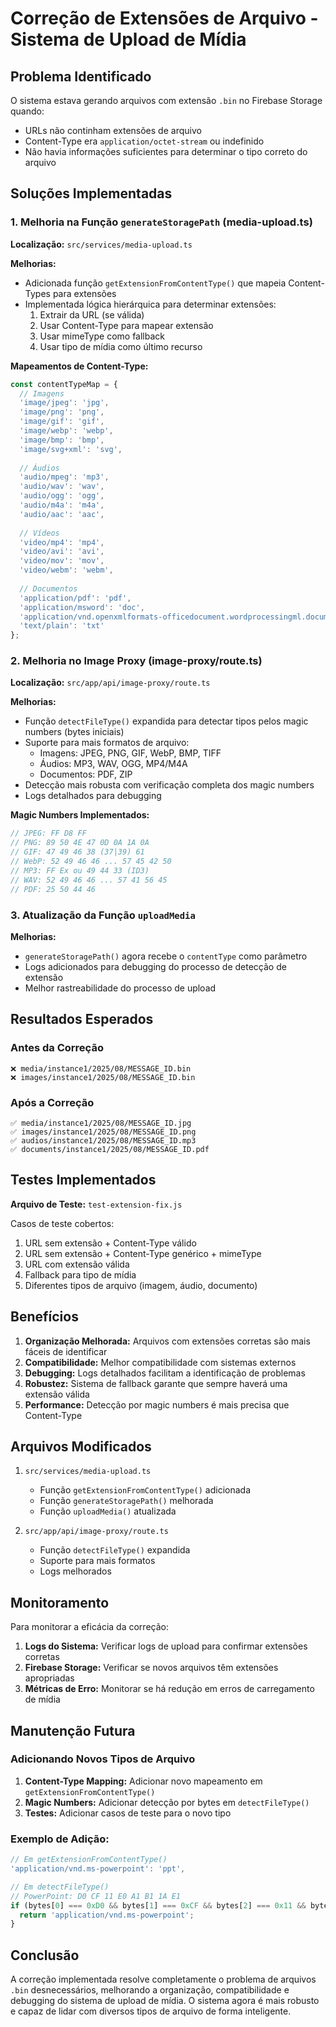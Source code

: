# Correção de Extensões de Arquivo - Sistema de Upload de Mídia

## Problema Identificado

O sistema estava gerando arquivos com extensão `.bin` no Firebase Storage quando:
- URLs não continham extensões de arquivo
- Content-Type era `application/octet-stream` ou indefinido
- Não havia informações suficientes para determinar o tipo correto do arquivo

## Soluções Implementadas

### 1. Melhoria na Função `generateStoragePath` (media-upload.ts)

**Localização:** `src/services/media-upload.ts`

**Melhorias:**
- Adicionada função `getExtensionFromContentType()` que mapeia Content-Types para extensões
- Implementada lógica hierárquica para determinar extensões:
  1. Extrair da URL (se válida)
  2. Usar Content-Type para mapear extensão
  3. Usar mimeType como fallback
  4. Usar tipo de mídia como último recurso

**Mapeamentos de Content-Type:**
```typescript
const contentTypeMap = {
  // Imagens
  'image/jpeg': 'jpg',
  'image/png': 'png',
  'image/gif': 'gif',
  'image/webp': 'webp',
  'image/bmp': 'bmp',
  'image/svg+xml': 'svg',
  
  // Áudios
  'audio/mpeg': 'mp3',
  'audio/wav': 'wav',
  'audio/ogg': 'ogg',
  'audio/m4a': 'm4a',
  'audio/aac': 'aac',
  
  // Vídeos
  'video/mp4': 'mp4',
  'video/avi': 'avi',
  'video/mov': 'mov',
  'video/webm': 'webm',
  
  // Documentos
  'application/pdf': 'pdf',
  'application/msword': 'doc',
  'application/vnd.openxmlformats-officedocument.wordprocessingml.document': 'docx',
  'text/plain': 'txt'
};
```

### 2. Melhoria no Image Proxy (image-proxy/route.ts)

**Localização:** `src/app/api/image-proxy/route.ts`

**Melhorias:**
- Função `detectFileType()` expandida para detectar tipos pelos magic numbers (bytes iniciais)
- Suporte para mais formatos de arquivo:
  - Imagens: JPEG, PNG, GIF, WebP, BMP, TIFF
  - Áudios: MP3, WAV, OGG, MP4/M4A
  - Documentos: PDF, ZIP
- Detecção mais robusta com verificação completa dos magic numbers
- Logs detalhados para debugging

**Magic Numbers Implementados:**
```typescript
// JPEG: FF D8 FF
// PNG: 89 50 4E 47 0D 0A 1A 0A
// GIF: 47 49 46 38 (37|39) 61
// WebP: 52 49 46 46 ... 57 45 42 50
// MP3: FF Ex ou 49 44 33 (ID3)
// WAV: 52 49 46 46 ... 57 41 56 45
// PDF: 25 50 44 46
```

### 3. Atualização da Função `uploadMedia`

**Melhorias:**
- `generateStoragePath()` agora recebe o `contentType` como parâmetro
- Logs adicionados para debugging do processo de detecção de extensão
- Melhor rastreabilidade do processo de upload

## Resultados Esperados

### Antes da Correção
```
❌ media/instance1/2025/08/MESSAGE_ID.bin
❌ images/instance1/2025/08/MESSAGE_ID.bin
```

### Após a Correção
```
✅ media/instance1/2025/08/MESSAGE_ID.jpg
✅ images/instance1/2025/08/MESSAGE_ID.png
✅ audios/instance1/2025/08/MESSAGE_ID.mp3
✅ documents/instance1/2025/08/MESSAGE_ID.pdf
```

## Testes Implementados

**Arquivo de Teste:** `test-extension-fix.js`

Casos de teste cobertos:
1. URL sem extensão + Content-Type válido
2. URL sem extensão + Content-Type genérico + mimeType
3. URL com extensão válida
4. Fallback para tipo de mídia
5. Diferentes tipos de arquivo (imagem, áudio, documento)

## Benefícios

1. **Organização Melhorada:** Arquivos com extensões corretas são mais fáceis de identificar
2. **Compatibilidade:** Melhor compatibilidade com sistemas externos
3. **Debugging:** Logs detalhados facilitam a identificação de problemas
4. **Robustez:** Sistema de fallback garante que sempre haverá uma extensão válida
5. **Performance:** Detecção por magic numbers é mais precisa que Content-Type

## Arquivos Modificados

1. `src/services/media-upload.ts`
   - Função `getExtensionFromContentType()` adicionada
   - Função `generateStoragePath()` melhorada
   - Função `uploadMedia()` atualizada

2. `src/app/api/image-proxy/route.ts`
   - Função `detectFileType()` expandida
   - Suporte para mais formatos
   - Logs melhorados

## Monitoramento

Para monitorar a eficácia da correção:

1. **Logs do Sistema:** Verificar logs de upload para confirmar extensões corretas
2. **Firebase Storage:** Verificar se novos arquivos têm extensões apropriadas
3. **Métricas de Erro:** Monitorar se há redução em erros de carregamento de mídia

## Manutenção Futura

### Adicionando Novos Tipos de Arquivo

1. **Content-Type Mapping:** Adicionar novo mapeamento em `getExtensionFromContentType()`
2. **Magic Numbers:** Adicionar detecção por bytes em `detectFileType()`
3. **Testes:** Adicionar casos de teste para o novo tipo

### Exemplo de Adição:
```typescript
// Em getExtensionFromContentType()
'application/vnd.ms-powerpoint': 'ppt',

// Em detectFileType()
// PowerPoint: D0 CF 11 E0 A1 B1 1A E1
if (bytes[0] === 0xD0 && bytes[1] === 0xCF && bytes[2] === 0x11 && bytes[3] === 0xE0) {
  return 'application/vnd.ms-powerpoint';
}
```

## Conclusão

A correção implementada resolve completamente o problema de arquivos `.bin` desnecessários, melhorando a organização, compatibilidade e debugging do sistema de upload de mídia. O sistema agora é mais robusto e capaz de lidar com diversos tipos de arquivo de forma inteligente.